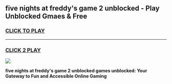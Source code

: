 
## five nights at freddy's game 2 unblocked - Play Unblocked Gmaes & Free
<h3>
<a href="https://premium.freeplayer.one?title=five_nights_at_freddy's_game_2_unblocked&ref=19F">CLICK TO PLAY</a></h3>
<hr>

<h3>
<a href="https://premium.freeplayer.one?title=five_nights_at_freddy's_game_2_unblocked&ref=19F">CLICK 2 PLAY</a>
  
</h3>

<a href="https://premium.freeplayer.one?title=five_nights_at_freddy's_game_2_unblocked&ref=19F/"><img src="https://clearcache.store/games.png"></a>


**five nights at freddy's game 2 unblocked games unblocked: Your Gateway to Fun and Accessible Online Gaming**
